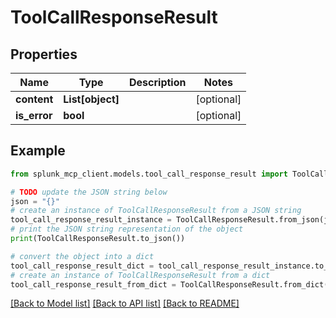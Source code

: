 # ToolCallResponseResult


## Properties

Name | Type | Description | Notes
------------ | ------------- | ------------- | -------------
**content** | **List[object]** |  | [optional] 
**is_error** | **bool** |  | [optional] 

## Example

```python
from splunk_mcp_client.models.tool_call_response_result import ToolCallResponseResult

# TODO update the JSON string below
json = "{}"
# create an instance of ToolCallResponseResult from a JSON string
tool_call_response_result_instance = ToolCallResponseResult.from_json(json)
# print the JSON string representation of the object
print(ToolCallResponseResult.to_json())

# convert the object into a dict
tool_call_response_result_dict = tool_call_response_result_instance.to_dict()
# create an instance of ToolCallResponseResult from a dict
tool_call_response_result_from_dict = ToolCallResponseResult.from_dict(tool_call_response_result_dict)
```
[[Back to Model list]](../README.md#documentation-for-models) [[Back to API list]](../README.md#documentation-for-api-endpoints) [[Back to README]](../README.md)


